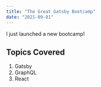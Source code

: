 ```yaml
---
title: "The Great Gatsby Bootcamp"
date: "2021-09-01"
---
```


I just launched a new bootcamp!

## Topics Covered

1. Gatsby
2. GraphQL
3. React